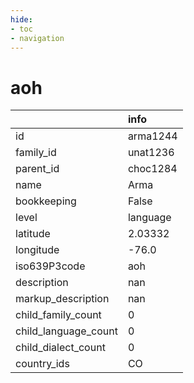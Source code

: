 ```yaml
---
hide:
- toc
- navigation
---
```

# aoh
|                      | info     |
|:---------------------|:---------|
| id                   | arma1244 |
| family_id            | unat1236 |
| parent_id            | choc1284 |
| name                 | Arma     |
| bookkeeping          | False    |
| level                | language |
| latitude             | 2.03332  |
| longitude            | -76.0    |
| iso639P3code         | aoh      |
| description          | nan      |
| markup_description   | nan      |
| child_family_count   | 0        |
| child_language_count | 0        |
| child_dialect_count  | 0        |
| country_ids          | CO       |